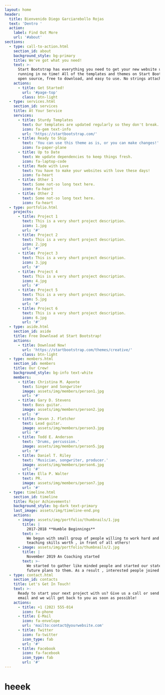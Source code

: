 ```yaml
---
layout: home
header:
  title: Bienvenido Diego Garciarebollo Rojas
  text: 'Dentro '
  action:
    label: Find Out More
    url: '#about'
sections:
  - type: call-to-action.html
    section_id: about
    background_style: bg-primary
    title: We've got what you need!
    text: >-
      Start Bootstrap has everything you need to get your new website up and
      running in no time! All of the templates and themes on Start Bootstrap are
      open source, free to download, and easy to use. No strings attached!
    actions:
      - title: Get Started!
        url: '#page-top'
        class: btn-light
  - type: services.html
    section_id: services
    title: At Your Service
    services:
      - title: Sturdy Templates
        text: Our templates are updated regularly so they don't break.
        icon: fa-gem text-info
        url: 'https://startbootstrap.com/'
      - title: Ready to Ship
        text: 'You can use this theme as is, or you can make changes!'
        icon: fa-paper-plane
      - title: Up to Date
        text: We update dependencies to keep things fresh.
        icon: fa-laptop-code
      - title: Made with Love
        text: You have to make your websites with love these days!
        icon: fa-heart
      - title: Other 1
        text: Some not-so long text here.
        icon: fa-heart
      - title: Other 2
        text: Some not-so long text here.
        icon: fa-heart
  - type: portfolio.html
    projects:
      - title: Project 1
        text: This is a very short project description.
        icon: 1.jpg
        url: '#'
      - title: Project 2
        text: This is a very short project description.
        icon: 2.jpg
        url: '#'
      - title: Project 3
        text: This is a very short project description.
        icon: 3.jpg
        url: '#'
      - title: Project 4
        text: This is a very short project description.
        icon: 4.jpg
        url: '#'
      - title: Project 5
        text: This is a very short project description.
        icon: 5.jpg
        url: '#'
      - title: Project 6
        text: This is a very short project description.
        icon: 6.jpg
        url: '#'
  - type: aside.html
    section_id: aside
    title: Free Download at Start Bootstrap!
    actions:
      - title: Download Now!
        url: 'https://startbootstrap.com/themes/creative/'
        class: btn-light
  - type: members.html
    section_id: members
    title: Our Crew!
    background_style: bg-info text-white
    members:
      - title: Christina M. Aponte
        text: Singer and Songwriter
        image: assets/img/members/person1.jpg
        url: '#'
      - title: Gary D. Stevens
        text: Bass guitar.
        image: assets/img/members/person2.jpg
        url: '#'
      - title: Devon J. Fletcher
        text: Lead guitar.
        image: assets/img/members/person3.jpg
        url: '#'
      - title: Todd E. Anderson
        text: 'Drums, percussion.'
        image: assets/img/members/person5.jpg
        url: '#'
      - title: Daniel T. Riley
        text: 'Musician, songwriter, producer.'
        image: assets/img/members/person6.jpg
        url: '#'
      - title: Ella P. Walter
        text: PR.
        image: assets/img/members/person7.jpg
        url: '#'
  - type: timeline.html
    section_id: timeline
    title: Major Achievements!
    background_style: bg-dark text-primary
    last_image: assets/img/timeline-end.png
    actions:
      - image: assets/img/portfolio/thumbnails/1.jpg
        title: |
          2017-2018 **Humble Beginnings**
        text: >-
          We begun with small group of people willing to work hard and make our
          teaching skills worth , in front of all others!
      - image: assets/img/portfolio/thumbnails/2.jpg
        title: |
          November 2019 An Coaching started
        text: >-
          We started to gather like minded people and started our stategies and
          future plans to them. As a result , interested people joined us!
  - type: contact.html
    section_id: contacts
    title: Let's Get In Touch!
    text: >-
      Ready to start your next project with us? Give us a call or send us an
      email and we will get back to you as soon as possible!
    actions:
      - title: +1 (202) 555-014
        icon: fa-phone
      - title: E-Mail
        icon: fa-envelope
        url: 'mailto:contact@yourwebsite.com'
      - title: Twitter
        icon: fa-twitter
        icon_type: fab
        url: '#'
      - title: Facebook
        icon: fa-facebook
        icon_type: fab
        url: '#'
---
```

# heeek
